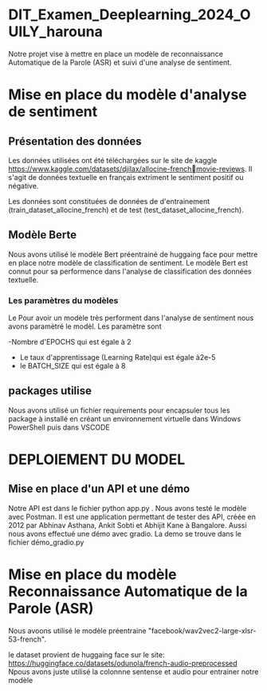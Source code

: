 # DIT_Examen_Deeplearning_2024_OUILY_harouna
Notre projet vise à mettre en place un modèle de reconnaissance Automatique de la Parole (ASR) et suivi d'une analyse de sentiment.

# Mise en place du modèle d'analyse de sentiment 
## Présentation des données

Les données utilisées ont été téléchargées sur le site de kaggle https://www.kaggle.com/datasets/djilax/allocine-frenchmovie-reviews. 
Il s'agit de données textuelle en français extriment le sentiment positif ou négative. 

Les données sont constituées de données de d'entrainement (train_dataset_allocine_french) et de test (test_dataset_allocine_french).


## Modèle Berte

Nous avons utilisé le modèle Bert préentrainé de huggaing face pour mettre en place notre modèle de classification de sentiment.
Le modèle Bert est connut pour sa performence dans l'analyse de classification des données textuelle.

### Les paramètres du modèles 

Le Pour avoir un modèle très performent dans l'analyse de sentiment nous avons paramètré le modèl. Les paramètre sont

-Nombre d'EPOCHS qui est égale à 2
- Le taux d'apprentissage (Learning Rate)qui est égale à2e-5
- le BATCH_SIZE qui est égale à 8

## packages utilise
Nous avons utilisé un fichier requirements pour encapsuler tous les package à installé en créant un environnement virtuelle dans Windows PowerShell puis dans VSCODE

# DEPLOIEMENT DU MODEL
## Mise en place d'un API  et une démo
Notre API est dans le fichier python app.py . Nous avons testé le modèle avec Postman. Il est une application permettant de tester des API, créée en 2012 par 
Abhinav Asthana, Ankit Sobti et Abhijit Kane à Bangalore.
Aussi nous avons effectué une démo avec gradio. La demo se trouve dans le fichier démo_gradio.py


# Mise en place du modèle Reconnaissance Automatique de la Parole (ASR)
Nous avoons utilisé le modèle préentraine "facebook/wav2vec2-large-xlsr-53-french". 

le dataset provient de huggaing face sur le site:
https://huggingface.co/datasets/odunola/french-audio-preprocessed
Npous avons juste utilisé la colonnne sentense et audio pour entrainer notre modèle








